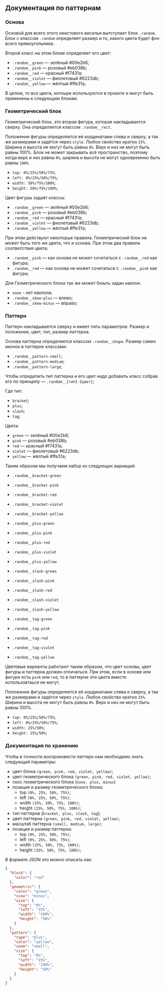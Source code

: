 ## Документация по паттернам

### Основа

Основой для всего этого неистового веселья вытступает блок `.random`. Блок с классом `.random` определяет размер и то, какого цвета будет фон всего прямоугольника.

Второй класс на этом блоке определяет его цвет:
- `.random__green` — зелёный #00e2b6;
- `.random__pink` — розовый #eb038b;
- `.random__red` — красный #f7431a;
- `.random__violet` — фиолетовый #6223db;
- `.random__yellow` — жёлтый #ffe31a;

В целом, то все цвета, котоыре используются в проекте и могут быть применены к следующим блокам.

### Геометрический блок

Геометрический блок, это вторая фигура, которая накладывается сверху. Она определяется классом `.random__rect`.

Положение фигуры определяется её кординатами слева и сверху, а так же размерами и задётся через `style`. Любое свойство кратно `25%`. Ширина и высота не могут быть равны `0%`. Верх и низ не могут быть равны 100%. Блок не может закрывать всё пространство, поэтому когда верх и низ равны `0%`, ширина и высота не могут одновремнно быть равны `100%`.

- `top: 0%/25%/50%/75%`;
- `left: 0%/25%/50%/75%`;
- `width: 50%/75%/100%`;
- `height: 50%/75%/100%`;

Цвет фигуры задаёт классы:
- `.random__green` — зелёный #00e2b6;
- `.random__pink` — розовый #eb038b;
- `.random__red` — красный #f7431a;
- `.random__violet` — фиолетовый #6223db;
- `.random__yellow` — жёлтый #ffe31a;

При этом действуют некоторые правила. Геометрический блок не может быть того же цвета, что и основа. При этом два правила соответствия цвета:

- `.random__pink` — как основа не может сочетаться с `.random__red` как фигура;
- `.random__red` — как основа не может сочетаться с `.random__pink` как фигура;

Для Геометрического блока так же может бюыть задан наклон.

- `none` - нет наклона.
- `.random__skew-plus` — влево;
- `.random__skew-minus` — вправо;

### Паттерн

Паттерн накладывается сверху и имеет пять параметров. Размер и положение, цвет, тип, размер паттерна.

Основа паттерна определяется классом `.random__shape`. Размер самих иконок в паттерне классами:
- `.random__pattern-small`;
- `.random__pattern-medium`;
- `.random__pattern-large`;

Чтобы определить тип паттерна и его цвет надо добавить класс собрав его по принципу — `.random__{тип}-{цвет}`;

Где тип:
- `bracket`;
- `plus`;
- `slash`;
- `tag`;

Цвета:
- `green` — зелёный #00e2b6;
- `pink` — розовый #eb038b;
- `red` — красный #f7431a;
- `violet` — фиолетовый #6223db;
- `yellow` — жёлтый #ffe31a;

Таким образом мы получаем набор из следующих вариаций:
- `.random__bracket-green`
- `.random__bracket-pink`
- `.random__bracket-red`
- `.random__bracket-violet`
- `.random__bracket-yellow`

- `.random__plus-green`
- `.random__plus-pink`
- `.random__plus-red`
- `.random__plus-violet`
- `.random__plus-yellow`

- `.random__slash-green`
- `.random__slash-pink`
- `.random__slash-red`
- `.random__slash-violet`
- `.random__slash-yellow`

- `.random__tag-green`
- `.random__tag-pink`
- `.random__tag-red`
- `.random__tag-violet`
- `.random__tag-yellow`

Цветовые варианты работают таким образом, что цвет основы, цвет фигуры и паттерна должен отличаться. При этом, если в основе или фигуре есть `pink` или `red`, то в паттерне эти цвета вместе использовтаься не могут.

Положение фигуры определяется её кординатами слева и сверху, а так же размерами и задётся через `style`. Любое свойство кратно `25%`. Ширина и высота не могут быть равны `0%`. Верх и низ не могут быть равны 100%.

- `top: 0%/25%/50%/75%`;
- `left: 0%/25%/50%/75%`;
- `width: 25%/50%`;
- `height: 25%/50%`;


### Документация по хранению
Чтобы в точности воспроизвести паттерн нам необходимо знать следующий параметры:
- цвет блока `(green, pink, red, violet, yellow)`;
- цвет геометрического блока `(green, pink, red, violet, yellow)`;
- скос геометрического блока (`none, plus, minus`)
- позиция и размер геометрического блока:
  - top `(0%, 25%, 50%, 75%)`;
  - left `(0%, 25%, 50%, 75%)`;
  - width `(25%, 50%, 75%, 100%)`;
  - height `(25%, 50%, 75%, 100%)`;
- тип паттерна (`bracket, plus, slash, tag`);
- цвет паттерна `(green, pink, red, violet, yellow)`;
- масштаб паттерна `(small, medium, large)`;
- позиция и размер паттерна:
  - top `(0%, 25%, 50%, 75%)`;
  - left `(0%, 25%, 50%, 75%)`;
  - width `(25%, 50%, 75%, 100%)`;
  - height `(25%, 50%, 75%, 100%)`;

В формате JSON это можно описать как:

```json
{
  "block": {
    "color": "red"
  },
  "geometric": {
    "color": "green",
    "scew": "minus",
    "size": {
      "top": "0%",
      "left": "25%",
      "width": "100%",
      "height": "50%"
    }
  },
  "pattern": {
    "type": "plus",
    "color": "yellow",
    "zoom": "small",
    "size": {
      "top": "0%",
      "left": "25%",
      "width": "100%",
      "height": "50%"
    }
  }
}
```
